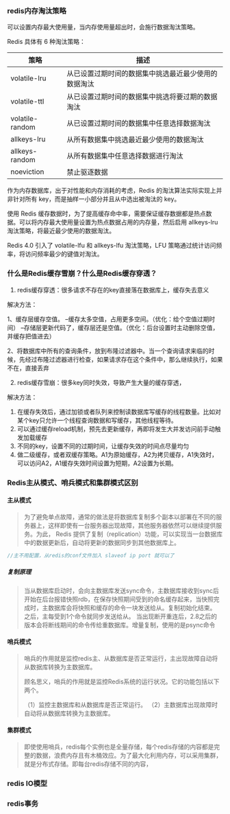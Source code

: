 ### redis内存淘汰策略

可以设置内存最大使用量，当内存使用量超出时，会施行数据淘汰策略。

Redis 具体有 6 种淘汰策略：

| 策略            | 描述                                                 |
| --------------- | ---------------------------------------------------- |
| volatile-lru    | 从已设置过期时间的数据集中挑选最近最少使用的数据淘汰 |
| volatile-ttl    | 从已设置过期时间的数据集中挑选将要过期的数据淘汰     |
| volatile-random | 从已设置过期时间的数据集中任意选择数据淘汰           |
| allkeys-lru     | 从所有数据集中挑选最近最少使用的数据淘汰             |
| allkeys-random  | 从所有数据集中任意选择数据进行淘汰                   |
| noeviction      | 禁止驱逐数据                                         |

作为内存数据库，出于对性能和内存消耗的考虑，Redis 的淘汰算法实际实现上并非针对所有 key，而是抽样一小部分并且从中选出被淘汰的 key。

使用 Redis 缓存数据时，为了提高缓存命中率，需要保证缓存数据都是热点数据。可以将内存最大使用量设置为热点数据占用的内存量，然后启用 allkeys-lru 淘汰策略，将最近最少使用的数据淘汰。

Redis 4.0 引入了 volatile-lfu 和 allkeys-lfu 淘汰策略，LFU 策略通过统计访问频率，将访问频率最少的键值对淘汰。

### 什么是Redis缓存雪崩？什么是Redis缓存穿透？

1. redis缓存穿透：很多请求不存在的key直接落在数据库上，缓存失去意义

解决方法：

1、缓存层缓存空值。 
–缓存太多空值，占用更多空间。（优化：给个空值过期时间） 
–存储层更新代码了，缓存层还是空值。（优化：后台设置时主动删除空值，并缓存把值进去）

2、将数据库中所有的查询条件，放到布隆过滤器中。当一个查询请求来临的时候，先经过布隆过滤器进行检查，如果请求存在这个条件中，那么继续执行，如果不在，直接丢弃

2. redis缓存雪崩：很多key同时失效，导致产生大量的缓存穿透，

解决方法：
1. 在缓存失效后，通过加锁或者队列来控制读数据库写缓存的线程数量。比如对某个key只允许一个线程查询数据和写缓存，其他线程等待。
2. 可以通过缓存reload机制，预先去更新缓存，再即将发生大并发访问前手动触发加载缓存
3. 不同的key，设置不同的过期时间，让缓存失效的时间点尽量均匀
4. 做二级缓存，或者双缓存策略。A1为原始缓存，A2为拷贝缓存，A1失效时，可以访问A2，A1缓存失效时间设置为短期，A2设置为长期。

### Redis主从模式、哨兵模式和集群模式区别

#### 主从模式

> 为了避免单点故障，通常的做法是将数据库复制多个副本以部署在不同的服务器上，这样即使有一台服务器出现故障，其他服务器依然可以继续提供服务。为此， Redis 提供了复制（replication）功能，可以实现当一台数据库中的数据更新后，自动将更新的数据同步到其他数据库上。

```c
//主不用配置，从redis的conf文件加入 slaveof ip port 就可以了
```

##### 复制原理

> 当从数据库启动时，会向主数据库发送sync命令，主数据库接收到sync后开始在后台报错快照rdb，在保存快照期间受到的命名缓存起来，当快照完成时，主数据库会将快照和缓存的命令一块发送给从。复制初始化结束。
> 之后，主每受到1个命令就同步发送给从。
> 当出现断开重连后，2.8之后的版本会将断线期间的命令传给重数据库。增量复制，使用的是psync命令

#### 哨兵模式

> 哨兵的作用就是监控redis主、从数据库是否正常运行，主出现故障自动将从数据库转换为主数据库。
>
> 顾名思义，哨兵的作用就是监控Redis系统的运行状况。它的功能包括以下两个。
>
> （1）监控主数据库和从数据库是否正常运行。
> （2）主数据库出现故障时自动将从数据库转换为主数据库。

#### 集群模式

> 即使使用哨兵，redis每个实例也是全量存储，每个redis存储的内容都是完整的数据，浪费内存且有木桶效应。为了最大化利用内存，可以采用集群，就是分布式存储。即每台redis存储不同的内容，

### redis IO模型

### redis事务



